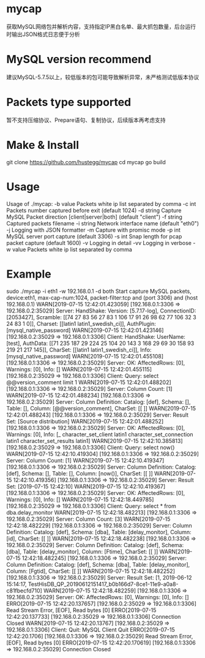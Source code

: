 # mycap
获取MySQL网络包并解析内容，支持指定IP黑白名单、最大抓包数量，后台运行时输出JSON格式日志便于分析

# MySQL version recommend
建议MySQL-5.7.5以上，较低版本的包可能导致解析异常，未严格测试低版本协议

# Packets type supported
暂不支持压缩协议、Prepare语句、复制协议，后续版本再考虑支持

# Make & Install
git clone https://github.com/hustegg/mycap
cd mycap
go build

# Usage
Usage of ./mycap:
  -b value
        Packets white ip list separated by comma
  -c int
        Packets number captured before exit (default 1024)
  -d string
        Capture MySQL Packet direction [client|server|both] (default "client")
  -f string
        Captured packets filename
  -i string
        Network interface name (default "eth0")
  -j    Logging with JSON formatter
  -m    Capture with promisc mode
  -p int
        MySQL server port capture (default 3306)
  -s int
        Snap length for pcap packet capture (default 1600)
  -v    Logging in detail
  -vv
        Logging in verbose
  -w value
        Packets white ip list separated by comma


# Example
sudo ./mycap -i eth1 -w 192.168.0.1 -d both
Start capture MySQL packets, device:eth1, max-cap-num:1024, packet-filter:tcp and (port 3306) and (host 192.168.0.1) 
WARN[2019-07-15 12:42:01.423059] [192.168.0.1:3306 => 192.168.0.2:35029] Server: HandShake: Version: [5.7.17-log], ConnectionID: [2053427], Scramble: [[74 27 83 56 27 83 1 106 17 91 26 98 62 77 106 32 3 24 83 1 0]], Charset: [[latin1 latin1_swedish_ci]], AuthPlugin: [mysql_native_password] 
WARN[2019-07-15 12:42:01.423146] [192.168.0.2:35029 => 192.168.0.1:3306] Client: HandShake: UserName:[test], AuthData: [[71 235 187 29 224 25 104 20 143 3 168 29 69 30 158 93 219 21 217 145]], CharSet: [[latin1 latin1_swedish_ci]], Info: [mysql_native_password] 
WARN[2019-07-15 12:42:01.455108] [192.168.0.1:3306 => 192.168.0.2:35029] Server: OK: AffectedRows: [0], Warnings: [0], Info: [] 
WARN[2019-07-15 12:42:01.455115] [192.168.0.2:35029 => 192.168.0.1:3306] Client: Query: select @@version_comment limit 1 
WARN[2019-07-15 12:42:01.488202] [192.168.0.1:3306 => 192.168.0.2:35029] Server: Column Count: [1] 
WARN[2019-07-15 12:42:01.488234] [192.168.0.1:3306 => 192.168.0.2:35029] Server: Column Definition: Catalog: [def], Schema: [], Table: [], Column: [@@version_comment], CharSet: [[ ]] 
WARN[2019-07-15 12:42:01.488243] [192.168.0.1:3306 => 192.168.0.2:35029] Server: Result Set: [Source distribution] 
WARN[2019-07-15 12:42:01.488252] [192.168.0.1:3306 => 192.168.0.2:35029] Server: OK: AffectedRows: [0], Warnings: [0], Info: [_ character_set_client latin1 character_set_connection latin1 character_set_results latin1] 
WARN[2019-07-15 12:42:10.385813] [192.168.0.2:35029 => 192.168.0.1:3306] Client: Query: select now() 
WARN[2019-07-15 12:42:10.419304] [192.168.0.1:3306 => 192.168.0.2:35029] Server: Column Count: [1] 
WARN[2019-07-15 12:42:10.419347] [192.168.0.1:3306 => 192.168.0.2:35029] Server: Column Definition: Catalog: [def], Schema: [], Table: [], Column: [now()], CharSet: [[ ]] 
WARN[2019-07-15 12:42:10.419356] [192.168.0.1:3306 => 192.168.0.2:35029] Server: Result Set: [2019-07-15 12:42:10] 
WARN[2019-07-15 12:42:10.419367] [192.168.0.1:3306 => 192.168.0.2:35029] Server: OK: AffectedRows: [0], Warnings: [0], Info: [] 
WARN[2019-07-15 12:42:18.449785] [192.168.0.2:35029 => 192.168.0.1:3306] Client: Query: select * from dba.delay_monitor 
WARN[2019-07-15 12:42:18.482213] [192.168.0.1:3306 => 192.168.0.2:35029] Server: Column Count: [3] 
WARN[2019-07-15 12:42:18.482229] [192.168.0.1:3306 => 192.168.0.2:35029] Server: Column Definition: Catalog: [def], Schema: [dba], Table: [delay_monitor], Column: [id], CharSet: [[ ]] 
WARN[2019-07-15 12:42:18.482238] [192.168.0.1:3306 => 192.168.0.2:35029] Server: Column Definition: Catalog: [def], Schema: [dba], Table: [delay_monitor], Column: [Ftime], CharSet: [[ ]] 
WARN[2019-07-15 12:42:18.482245] [192.168.0.1:3306 => 192.168.0.2:35029] Server: Column Definition: Catalog: [def], Schema: [dba], Table: [delay_monitor], Column: [Fgtid], CharSet: [[ ]] 
WARN[2019-07-15 12:42:18.482252] [192.168.0.1:3306 => 192.168.0.2:35029] Server: Result Set: [1, 2019-06-12 15:14:17, TestHisDB_QP_20190612151417_b0b166d7-8ce1-11e9-a0a8-c81fbecfd710] 
WARN[2019-07-15 12:42:18.482259] [192.168.0.1:3306 => 192.168.0.2:35029] Server: OK: AffectedRows: [0], Warnings: [0], Info: [] 
ERRO[2019-07-15 12:42:20.137657] [192.168.0.2:35029 => 192.168.0.1:3306] Read Stream Error, [EOF], Read bytes [0] 
ERRO[2019-07-15 12:42:20.137733] [192.168.0.2:35029 => 192.168.0.1:3306] Connection Closed 
WARN[2019-07-15 12:42:20.13767] [192.168.0.2:35029 => 192.168.0.1:3306] Client: Quit: MySQL Client Quit 
ERRO[2019-07-15 12:42:20.1706] [192.168.0.1:3306 => 192.168.0.2:35029] Read Stream Error, [EOF], Read bytes [0] 
ERRO[2019-07-15 12:42:20.170619] [192.168.0.1:3306 => 192.168.0.2:35029] Connection Closed 


